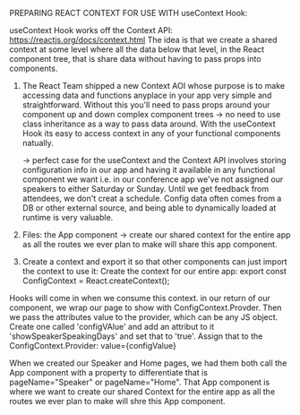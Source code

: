 PREPARING REACT CONTEXT FOR USE WITH useContext Hook:

useContext Hook works off the Context API: https://reactjs.org/docs/context.html
The idea is that we create a shared context at some level where all the data below that level, in the React component tree, that is share data without
having to pass props into components.

1. The React Team shipped a new Context AOI whose purpose is to make accessing data and functions anyplace in your app very simple and straightforward.
   Without this you'll need to pass props around your component up and down complex component trees -> no need to use class inheritance as a way to pass data around. With the useContext Hook its easy to access context in any of your functional components natually.

   -> perfect case for the useContext and the Context API involves storing configuration info in our app and having it available in any functional component we want i.e. in our conference app we've not assigned our speakers to either Saturday or Sunday. Until we get feedback from attendees, we don't creat a schedule. Config data often comes from a DB or other external source, and being able to dynamically loaded at runtime is very valuable.

2. Files: the App component -> create our shared context for the entire app as all the routes we ever plan to make will share this app component.
3. Create a context and export it so that other components can just import the context to use it:
   Create the context for our entire app:
   export const ConfigContext = React.createContext();

Hooks will come in when we consume this context.
in our return of our component, we wrap our page to show with ConfigContext.Provder. Then we pass the attributes value to the provider, which can be
any JS object. Create one called 'configVAlue' and add an attribut to it 'showSpeakerSpeakingDays' and set that to 'true'. Assign that to the
ConfigContext.Provider: value={configValue}

When we created our Speaker and Home pages, we had them both call the App component with a property to differentiate that is pageName="Speaker"
or pageName="Home". That App component is where we want to create our shared Context for the entire app as all the routes we ever plan to
make will shre this App component. 